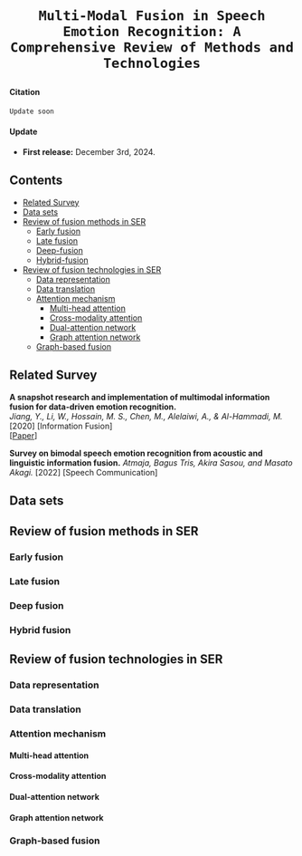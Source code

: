 # <p align=center>`Multi-Modal Fusion in Speech Emotion Recognition: A Comprehensive Review of Methods and Technologies`</p> #

#### Citation
```python
Update soon
```
#### Update
- **First release:** December 3rd, 2024. 

## Contents
- [Related Survey](#related-survey)
- [Data sets](#datasets)
- [Review of fusion methods in SER](#review-of-fusion-methods-in-ser)
    - [Early fusion](#early-fusion)
    - [Late fusion](#late-fusion)
    - [Deep-fusion](#deep-fusion)
    - [Hybrid-fusion](#hybrid-fusion)
- [Review of fusion technologies in SER](#review-of-fusion-technologies-in-SER)
    - [Data representation](#data-representation)
    - [Data translation](#data-translation)
    - [Attention mechanism](#attention-mechanism)
        - [Multi-head attention](#multi-head-attention)
        - [Cross-modality attention](#cross-modality-attention)
        - [Dual-attention network](#dual-attention-network)
        - [Graph attention network](#graph-attention-network)
    - [Graph-based fusion](#graph-based-fusion)


## Related Survey
**A snapshot research and implementation of multimodal information fusion for data-driven emotion recognition.**\
*Jiang, Y., Li, W., Hossain, M. S., Chen, M., Alelaiwi, A., & Al-Hammadi, M.*\
[2020] [Information Fusion]\
[[Paper](https://doi.org/10.1016/j.inffus.2019.06.019)]

**Survey on bimodal speech emotion recognition from acoustic and linguistic information fusion.**
*Atmaja, Bagus Tris, Akira Sasou, and Masato Akagi.*
[2022] [Speech Communication]
## Data sets

## Review of fusion methods in SER

### Early fusion

### Late fusion
### Deep fusion
### Hybrid fusion

## Review of fusion technologies in SER
### Data representation
### Data translation
### Attention mechanism
#### Multi-head attention
#### Cross-modality attention
#### Dual-attention network
#### Graph attention network
### Graph-based fusion
